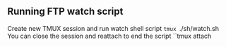 ## Running FTP watch script
Create new TMUX session and run watch shell script
``tmux
``./sh/watch.sh
You can close the session and reattach to end the script
``tmux attach